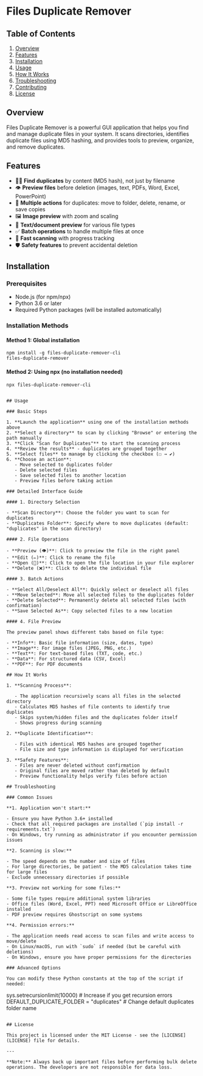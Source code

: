 # Files Duplicate Remover

## Table of Contents

1. [Overview](#overview)
2. [Features](#features)
3. [Installation](#installation)
4. [Usage](#usage)
5. [How It Works](#how-it-works)
6. [Troubleshooting](#troubleshooting)
7. [Contributing](#contributing)
8. [License](#license)

## Overview

Files Duplicate Remover is a powerful GUI application that helps you find and manage duplicate files in your system. It scans directories, identifies duplicate files using MD5 hashing, and provides tools to preview, organize, and remove duplicates.

## Features

- 🕵️‍♂️ **Find duplicates** by content (MD5 hash), not just by filename
- 👁️ **Preview files** before deletion (images, text, PDFs, Word, Excel, PowerPoint)
- 📂 **Multiple actions** for duplicates: move to folder, delete, rename, or save copies
- 🖼️ **Image preview** with zoom and scaling
- 📄 **Text/document preview** for various file types
- ✅ **Batch operations** to handle multiple files at once
- 🚀 **Fast scanning** with progress tracking
- 🛡️ **Safety features** to prevent accidental deletion

## Installation

### Prerequisites

- Node.js (for npm/npx)
- Python 3.6 or later
- Required Python packages (will be installed automatically)

### Installation Methods

#### Method 1: Global installation

```
npm install -g files-duplicate-remover-cli
files-duplicate-remover
```

#### Method 2: Using npx (no installation needed)

```
npx files-duplicate-remover-cli
```

```

## Usage

### Basic Steps

1. **Launch the application** using one of the installation methods above
2. **Select a directory** to scan by clicking "Browse" or entering the path manually
3. **Click "Scan for Duplicates"** to start the scanning process
4. **Review the results** - duplicates are grouped together
5. **Select files** to manage by clicking the checkbox (☐ → ✔)
6. **Choose an action**:
   - Move selected to duplicates folder
   - Delete selected files
   - Save selected files to another location
   - Preview files before taking action

### Detailed Interface Guide

#### 1. Directory Selection

- **Scan Directory**: Choose the folder you want to scan for duplicates
- **Duplicates Folder**: Specify where to move duplicates (default: "duplicates" in the scan directory)

#### 2. File Operations

- **Preview (👁️)**: Click to preview the file in the right panel
- **Edit (✏️)**: Click to rename the file
- **Open (📂)**: Click to open the file location in your file explorer
- **Delete (❌)**: Click to delete the individual file

#### 3. Batch Actions

- **Select All/Deselect All**: Quickly select or deselect all files
- **Move Selected**: Move all selected files to the duplicates folder
- **Delete Selected**: Permanently delete all selected files (with confirmation)
- **Save Selected As**: Copy selected files to a new location

#### 4. File Preview

The preview panel shows different tabs based on file type:

- **Info**: Basic file information (size, dates, type)
- **Image**: For image files (JPEG, PNG, etc.)
- **Text**: For text-based files (TXT, code, etc.)
- **Data**: For structured data (CSV, Excel)
- **PDF**: For PDF documents

## How It Works

1. **Scanning Process**:

   - The application recursively scans all files in the selected directory
   - Calculates MD5 hashes of file contents to identify true duplicates
   - Skips system/hidden files and the duplicates folder itself
   - Shows progress during scanning

2. **Duplicate Identification**:

   - Files with identical MD5 hashes are grouped together
   - File size and type information is displayed for verification

3. **Safety Features**:
   - Files are never deleted without confirmation
   - Original files are moved rather than deleted by default
   - Preview functionality helps verify files before action

## Troubleshooting

### Common Issues

**1. Application won't start:**

- Ensure you have Python 3.6+ installed
- Check that all required packages are installed (`pip install -r requirements.txt`)
- On Windows, try running as administrator if you encounter permission issues

**2. Scanning is slow:**

- The speed depends on the number and size of files
- For large directories, be patient - the MD5 calculation takes time for large files
- Exclude unnecessary directories if possible

**3. Preview not working for some files:**

- Some file types require additional system libraries
- Office files (Word, Excel, PPT) need Microsoft Office or LibreOffice installed
- PDF preview requires Ghostscript on some systems

**4. Permission errors:**

- The application needs read access to scan files and write access to move/delete
- On Linux/macOS, run with `sudo` if needed (but be careful with deletions)
- On Windows, ensure you have proper permissions for the directories

### Advanced Options

You can modify these Python constants at the top of the script if needed:

```

sys.setrecursionlimit(10000) # Increase if you get recursion errors
DEFAULT_DUPLICATE_FOLDER = "duplicates" # Change default duplicates folder name

```

## License

This project is licensed under the MIT License - see the [LICENSE](LICENSE) file for details.

---

**Note:** Always back up important files before performing bulk delete operations. The developers are not responsible for data loss.
```
